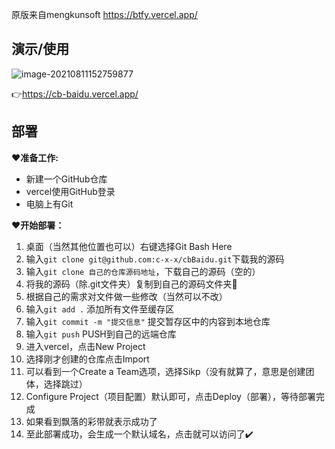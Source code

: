原版来自mengkunsoft  https://btfy.vercel.app/ 

## 演示/使用

![image-20210811152759877](https://cdn.jsdelivr.net/gh/c-x-x/picture/img/image-20210811152759877.png)

👉https://cb-baidu.vercel.app/

## 部署

❤️**准备工作:**

* 新建一个GitHub仓库
* vercel使用GitHub登录
* 电脑上有Git

❤️**开始部署：**

1. 桌面（当然其他位置也可以）右键选择Git Bash Here
2. 输入`git clone git@github.com:c-x-x/cbBaidu.git`下载我的源码
3. 输入`git clone 自己的仓库源码地址`，下载自己的源码（空的）
4. 将我的源码（除.git文件夹）复制到自己的源码文件夹🤏
5. 根据自己的需求对文件做一些修改（当然可以不改）
6. 输入`git add .` 添加所有文件至缓存区
7. 输入`git commit -m "提交信息"` 提交暂存区中的内容到本地仓库
8. 输入`git push` PUSH到自己的远端仓库
9. 进入vercel，点击New Project
10. 选择刚才创建的仓库点击Import
11. 可以看到一个Create a Team选项，选择Sikp（没有就算了，意思是创建团体，选择跳过）
12. Configure Project（项目配置）默认即可，点击Deploy（部署），等待部署完成
13. 如果看到飘落的彩带就表示成功了
14. 至此部署成功，会生成一个默认域名，点击就可以访问了✔️

